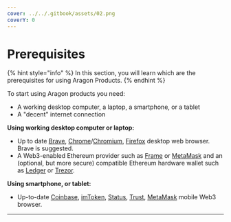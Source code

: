 ```yaml
---
cover: ../../.gitbook/assets/02.png
coverY: 0
---
```


# Prerequisites

{% hint style="info" %}
In this section, you will learn which are the prerequisites for using Aragon Products.
{% endhint %}

To start using Aragon products you need:

* A working desktop computer, a laptop, a smartphone, or a tablet
* A "decent" internet connection

**Using working desktop computer or laptop:**

* Up to date [Brave](https://brave.com), [Chrome](https://www.google.com/chrome/)/[Chromium](https://www.chromium.org/getting-involved/download-chromium), [Firefox](https://www.mozilla.org/firefox/) desktop web browser. Brave is suggested.
* A Web3-enabled Ethereum provider such as [Frame](https://frame.sh) or [MetaMask](https://metamask.io) and an (optional, but more secure) compatible Ethereum hardware wallet such as [Ledger](https://www.ledger.com) or [Trezor](https://trezor.io).

**Using smartphone, or tablet:**

* Up-to-date [Coinbase](https://wallet.coinbase.com), [imToken](https://www.token.im/download), [Status](https://status.im), [Trust](https://trustwallet.com/dapp), [MetaMask](https://metamask.io) mobile Web3 browser.

****
